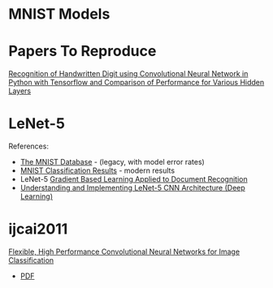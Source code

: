 # MNIST Models

# Papers To Reproduce

[Recognition of Handwritten Digit using
Convolutional Neural Network in Python with
Tensorflow and Comparison of Performance for
Various Hidden Layers](https://arxiv.org/pdf/1909.08490.pdf)

# LeNet-5

References:
 * [The MNIST Database](http://yann.lecun.com/exdb/mnist/) - (legacy, with model error rates)
 * [MNIST Classification Results](https://rodrigob.github.io/are_we_there_yet/build/classification_datasets_results.html#4d4e495354) - modern results
 * LeNet-5 [Gradient Based Learning Applied to Document Recognition](http://vision.stanford.edu/cs598_spring07/papers/Lecun98.pdf)
 * [Understanding and Implementing LeNet-5 CNN Architecture (Deep Learning)](https://towardsdatascience.com/understanding-and-implementing-lenet-5-cnn-architecture-deep-learning-a2d531ebc342)
  

# ijcai2011

[Flexible, High Performance Convolutional Neural Networks for Image Classification](https://dl.acm.org/doi/10.5555/2283516.2283603)
 * [PDF](http://people.idsia.ch/~juergen/ijcai2011.pdf)
